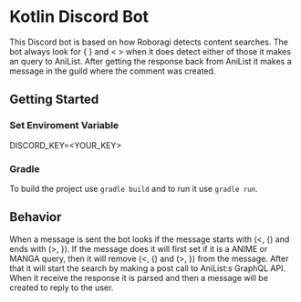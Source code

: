 # Kotlin Discord Bot
This Discord bot is based on how Roboragi detects content searches. 
The bot always look for { } and < > when it does detect either of those it makes an query to AniList.
After getting the response back from AniList it makes a message in the guild where the comment was created. 

## Getting Started

### Set Enviroment Variable
DISCORD_KEY=<YOUR_KEY>

### Gradle
To build the project use `gradle build` and to run it use `gradle run`.

## Behavior
When a message is sent the bot looks if the message starts with (<, {) and ends with (>, }).
If the message does it will first set if it is a ANIME or MANGA query, then it will remove (<, {) and (>, }) from the message.
After that it will start the search by making a post call to AniList:s GraphQL API. 
When it receive the response it is parsed and then a message will be created to reply to the user.
